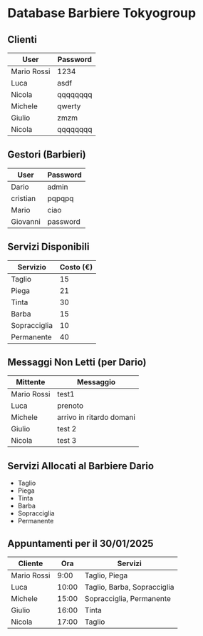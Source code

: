 # Database Barbiere Tokyogroup

## Clienti
| User         | Password    |
|--------------|-------------|
| Mario Rossi  | 1234        |
| Luca         | asdf        |
| Nicola       | qqqqqqqq    |
| Michele      | qwerty      |
| Giulio       | zmzm        |
| Nicola       | qqqqqqqq    |

## Gestori (Barbieri)
| User      | Password  |
|-----------|-----------|
| Dario     | admin     |
| cristian  | pqpqpq    |
| Mario     | ciao      |
| Giovanni  | password  |

## Servizi Disponibili
| Servizio    | Costo (€) |
|-------------|-----------|
| Taglio      | 15        |
| Piega       | 21        |
| Tinta       | 30        |
| Barba       | 15        |
| Sopracciglia| 10        |
| Permanente  | 40        |

## Messaggi Non Letti (per Dario)
| Mittente     | Messaggio                   |
|--------------|-----------------------------|
| Mario Rossi  | test1                       |
| Luca         | prenoto                     |
| Michele      | arrivo in ritardo domani    |
| Giulio       | test 2                      |
| Nicola       | test 3                      |

## Servizi Allocati al Barbiere Dario
- Taglio
- Piega
- Tinta
- Barba
- Sopracciglia
- Permanente

## Appuntamenti per il 30/01/2025
| Cliente      | Ora   | Servizi                          |
|--------------|-------|----------------------------------|
| Mario Rossi  | 9:00  | Taglio, Piega                    |
| Luca         | 10:00 | Taglio, Barba, Sopracciglia      |
| Michele      | 15:00 | Sopracciglia, Permanente         |
| Giulio       | 16:00 | Tinta                            |
| Nicola       | 17:00 | Taglio                           |
